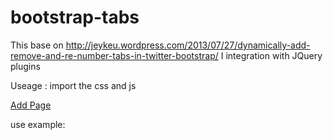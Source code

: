 bootstrap-tabs
==============
This base on http://jeykeu.wordpress.com/2013/07/27/dynamically-add-remove-and-re-number-tabs-in-twitter-bootstrap/
I integration with JQuery plugins

Useage :
import the css and js

<!-- 新 Bootstrap 核心 CSS 文件 -->
<link rel="stylesheet" href="./bootstrap.css">
<!-- jQuery文件。务必在bootstrap.js 之前引入 -->
<script src="./jquery-2.1.1.js"></script>
<!-- 最新的 Bootstrap 核心 JavaScript 文件 -->
<script src="./bootstrap.js"></script>
<link rel="stylesheet" href="./goweb.css">
<script src="./goweb.js"></script>


<a href="javascript:;" id="btnAddPage" role="button">Add Page</a>
<div id="mytab"></div>

use example:

<script>
    $(document).ready(function(){
        var goweb = $('#mytab').goweb({});
        
        $('#btnAddPage').on('click', function(){
            goweb.addTabPage();
        });
    });
</script>
